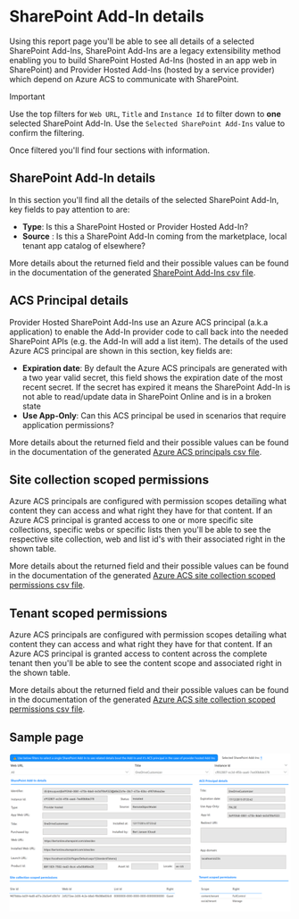 # SharePoint Add-In details

Using this report page you'll be able to see all details of a selected SharePoint Add-Ins, SharePoint Add-Ins are a legacy extensibility method enabling you to build SharePoint Hosted Ad-Ins (hosted in an app web in SharePoint) and Provider Hosted Add-Ins (hosted by a service provider) which depend on Azure ACS to communicate with SharePoint.

> [!Important]
> Use the top filters for `Web URL`, `Title` and `Instance Id` to filter down to **one** selected SharePoint Add-In. Use the `Selected SharePoint Add-Ins` value to confirm the filtering.

Once filtered you'll find four sections with information.

## SharePoint Add-In details

In this section you'll find all the details of the selected SharePoint Add-In, key fields to pay attention to are:

- **Type**: Is this a SharePoint Hosted or Provider Hosted Add-In?
- **Source** : Is this a SharePoint Add-In coming from the marketplace, local tenant app catalog of elsewhere?

More details about the returned field and their possible values can be found in the documentation of the generated [SharePoint Add-Ins csv file](csv-classicaddins.md).

## ACS Principal details

Provider Hosted SharePoint Add-Ins use an Azure ACS principal (a.k.a application) to enable the Add-In provider code to call back into the needed SharePoint APIs (e.g. the Add-In will add a list item). The details of the used Azure ACS principal are shown in this section, key fields are:

- **Expiration date**: By default the Azure ACS principals are generated with a two year valid secret, this field shows the expiration date of the most recent secret. If the secret has expired it means the SharePoint Add-In is not able to read/update data in SharePoint Online and is in a broken state
- **Use App-Only**: Can this ACS principal be used in scenarios that require application permissions?

More details about the returned field and their possible values can be found in the documentation of the generated [Azure ACS principals csv file](csv-classicacsprincipals.md).

## Site collection scoped permissions

Azure ACS principals are configured with permission scopes detailing what content they can access and what right they have for that content. If an Azure ACS principal is granted access to one or more specific site collections, specific webs or specific lists then you'll be able to see the respective site collection, web and list id's with their associated right in the shown table.

More details about the returned field and their possible values can be found in the documentation of the generated [Azure ACS site collection scoped permissions csv file](csv-classicacsprincipalsitescopedpermissions.md).

## Tenant scoped permissions

Azure ACS principals are configured with permission scopes detailing what content they can access and what right they have for that content. If an Azure ACS principal is granted access to content across the complete tenant then you'll be able to see the content scope and associated right in the shown table.

More details about the returned field and their possible values can be found in the documentation of the generated [Azure ACS site collection scoped permissions csv file](csv-classicacsprincipaltenantcopedpermissions.md).

## Sample page

![SharePoint Add-In details](../images/addinsacsaddindetail.png)
